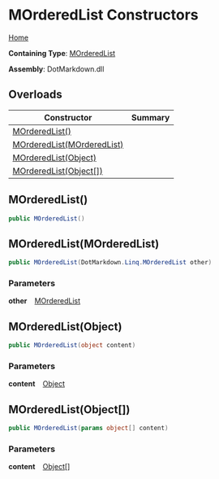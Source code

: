 # MOrderedList Constructors

[Home](../../../../README.md)

**Containing Type**: [MOrderedList](../README.md)

**Assembly**: DotMarkdown\.dll

## Overloads

| Constructor | Summary |
| ----------- | ------- |
| [MOrderedList()](#DotMarkdown_Linq_MOrderedList__ctor) | |
| [MOrderedList(MOrderedList)](#DotMarkdown_Linq_MOrderedList__ctor_DotMarkdown_Linq_MOrderedList_) | |
| [MOrderedList(Object)](#DotMarkdown_Linq_MOrderedList__ctor_System_Object_) | |
| [MOrderedList(Object\[\])](#DotMarkdown_Linq_MOrderedList__ctor_System_Object___) | |

## MOrderedList\(\) <a name="DotMarkdown_Linq_MOrderedList__ctor"></a>

```csharp
public MOrderedList()
```

## MOrderedList\(MOrderedList\) <a name="DotMarkdown_Linq_MOrderedList__ctor_DotMarkdown_Linq_MOrderedList_"></a>

```csharp
public MOrderedList(DotMarkdown.Linq.MOrderedList other)
```

### Parameters

**other** &ensp; [MOrderedList](../README.md)

## MOrderedList\(Object\) <a name="DotMarkdown_Linq_MOrderedList__ctor_System_Object_"></a>

```csharp
public MOrderedList(object content)
```

### Parameters

**content** &ensp; [Object](https://docs.microsoft.com/en-us/dotnet/api/system.object)

## MOrderedList\(Object\[\]\) <a name="DotMarkdown_Linq_MOrderedList__ctor_System_Object___"></a>

```csharp
public MOrderedList(params object[] content)
```

### Parameters

**content** &ensp; [Object](https://docs.microsoft.com/en-us/dotnet/api/system.object)\[\]